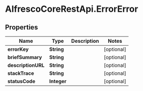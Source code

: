 # AlfrescoCoreRestApi.ErrorError

## Properties
Name | Type | Description | Notes
------------ | ------------- | ------------- | -------------
**errorKey** | **String** |  | [optional] 
**briefSummary** | **String** |  | [optional] 
**descriptionURL** | **String** |  | [optional] 
**stackTrace** | **String** |  | [optional] 
**statusCode** | **Integer** |  | [optional] 


